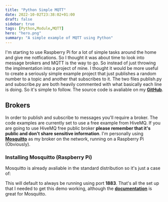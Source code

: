 ```yaml
---
title: "Python Simple MQTT"
date: 2022-10-02T23:38:02+01:00
draft: false
sidebar: true
tags: [Python,Module,MQTT]
hero: "hero.png"
summary: "A simple example of MQTT using Python"
---
```

I'm starting to use Raspberry Pi for a lot of simple tasks around the home and give me notfications. So I thought it was about time to look into message brokers and MQTT is the way to go. So instead of just throwing the implmentation into a project of mine. I thought it would be more useful to create a seriously simple example project that just publishes a random number to a topic and another that subscribes to it. The two files publish.py and subscribe.py are both heavily commented with what basically each line is doing. So it's simple to follow. The source code is avaliable on my [__GitHub__](https://github.com/joseph-mccarthy/simple-python-mqtt-example).

## Brokers

In order to publish and subscribe to messages you'll require a broker. The code examples are currently set to use a free example from HiveMQ. If you are going to use HiveMQ free public broker __please remember that it's public and don't share sensitive information__. I'm personally using [__Mosquitto__](https://github.com/eclipse/mosquitto) as my broker on the network, running on a Raspberry Pi (Obviously).

### Installing Mosquitto (Raspberry Pi)

Mosquitto is already avaliable in the standard distribution so it's just a case of:

<script src="https://gist.github.com/joseph-mccarthy/ae83cd289979371a8fb6cbb4d0733577.js"></script>

This will default to always be running using port __1883__. That's all the set up that I needed to get this demo working, although the [__documentation__](https://mosquitto.org/documentation/) is great for Mosquitto.
